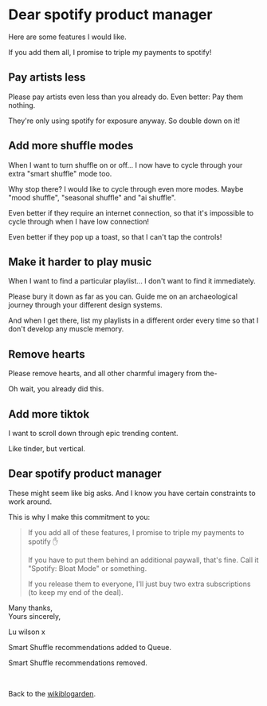 # Dear spotify product manager

Here are some features I would like.

If you add them all, I promise to triple my payments to spotify!

## Pay artists less

Please pay artists even less than you already do. Even better: Pay them nothing.

They're only using spotify for exposure anyway. So double down on it!

## Add more shuffle modes

When I want to turn shuffle on or off... I now have to cycle through your extra "smart shuffle" mode too.

Why stop there? I would like to cycle through even more modes. Maybe "mood shuffle", "seasonal shuffle" and "ai shuffle".

Even better if they require an internet connection, so that it's impossible to cycle through when I have low connection!

Even better if they pop up a toast, so that I can't tap the controls!

## Make it harder to play music

When I want to find a particular playlist... I don't want to find it immediately.

Please bury it down as far as you can. Guide me on an archaeological journey through your different design systems. 

And when I get there, list my playlists in a different order every time so that I don't develop any muscle memory.

## Remove hearts

Please remove hearts, and all other charmful imagery from the-

Oh wait, you already did this.

## Add more tiktok

I want to scroll down through epic trending content.

Like tinder, but vertical.

## Dear spotify product manager

These might seem like big asks. And I know you have certain constraints to work around.

This is why I make this commitment to you:

> If you add all of these features, I promise to triple my payments to spotify ✋
>
> If you have to put them behind an additional paywall, that's fine. Call it "Spotify: Bloat Mode" or something.
> 
> If you release them to everyone, I'll just buy two extra subscriptions (to keep my end of the deal).

Many thanks,<br>
Yours sincerely,

Lu wilson x

Smart Shuffle recommendations added to Queue.

Smart Shuffle recommendations removed.

<br>

Back to the [wikiblogarden](/wikiblogarden).
